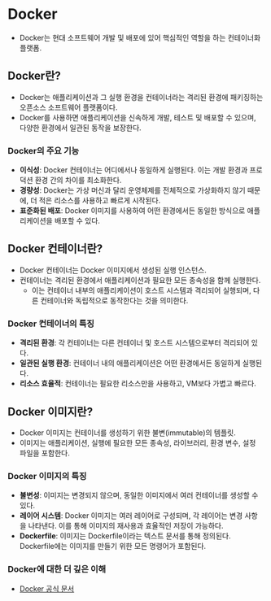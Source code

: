# Docker

- Docker는 현대 소프트웨어 개발 및 배포에 있어 핵심적인 역할을 하는 컨테이너화 플랫폼.

## Docker란?
- Docker는 애플리케이션과 그 실행 환경을 컨테이너라는 격리된 환경에 패키징하는 오픈소스 소프트웨어 플랫폼이다. 
- Docker를 사용하면 애플리케이션을 신속하게 개발, 테스트 및 배포할 수 있으며, 다양한 환경에서 일관된 동작을 보장한다.

### Docker의 주요 기능
- **이식성**: Docker 컨테이너는 어디에서나 동일하게 실행된다. 이는 개발 환경과 프로덕션 환경 간의 차이를 최소화한다.
- **경량성**: Docker는 가상 머신과 달리 운영체제를 전체적으로 가상화하지 않기 때문에, 더 적은 리소스를 사용하고 빠르게 시작된다.
- **표준화된 배포**: Docker 이미지를 사용하여 어떤 환경에서든 동일한 방식으로 애플리케이션을 배포할 수 있다.

## Docker 컨테이너란?
- Docker 컨테이너는 Docker 이미지에서 생성된 실행 인스턴스. 
- 컨테이너는 격리된 환경에서 애플리케이션과 필요한 모든 종속성을 함께 실행한다. 
  - 이는 컨테이너 내부의 애플리케이션이 호스트 시스템과 격리되어 실행되며, 다른 컨테이너와 독립적으로 동작한다는 것을 의미한다.

### Docker 컨테이너의 특징
- **격리된 환경**: 각 컨테이너는 다른 컨테이너 및 호스트 시스템으로부터 격리되어 있다.
- **일관된 실행 환경**: 컨테이너 내의 애플리케이션은 어떤 환경에서든 동일하게 실행된다.
- **리소스 효율적**: 컨테이너는 필요한 리소스만을 사용하고, VM보다 가볍고 빠르다.

## Docker 이미지란?
- Docker 이미지는 컨테이너를 생성하기 위한 불변(immutable)의 템플릿. 
- 이미지는 애플리케이션, 실행에 필요한 모든 종속성, 라이브러리, 환경 변수, 설정 파일을 포함한다.

### Docker 이미지의 특징
- **불변성**: 이미지는 변경되지 않으며, 동일한 이미지에서 여러 컨테이너를 생성할 수 있다.
- **레이어 시스템**: Docker 이미지는 여러 레이어로 구성되며, 각 레이어는 변경 사항을 나타낸다. 이를 통해 이미지의 재사용과 효율적인 저장이 가능하다.
- **Dockerfile**: 이미지는 Dockerfile이라는 텍스트 문서를 통해 정의된다. Dockerfile에는 이미지를 만들기 위한 모든 명령어가 포함된다.

### Docker에 대한 더 깊은 이해
- [Docker 공식 문서](https://docs.docker.com/)